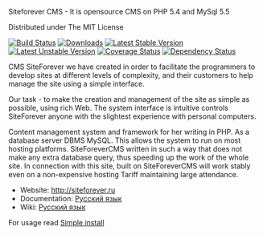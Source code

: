Siteforever CMS - It is opensource CMS on PHP 5.4 and MySql 5.5

Distributed under The MIT License

[![Build Status](https://travis-ci.org/siteforever/SiteForeverCMS.png?branch=master)](https://travis-ci.org/keltanas/SiteForeverCMS)
[![Downloads](https://poser.pugx.org/siteforever/site-forever-cms/downloads.png)](https://packagist.org/packages/siteforever/site-forever-cms)
[![Latest Stable Version](https://poser.pugx.org/siteforever/site-forever-cms/v/stable.png)](https://packagist.org/packages/siteforever/site-forever-cms)
[![Latest Unstable Version](https://poser.pugx.org/siteforever/site-forever-cms/v/unstable.png)](https://packagist.org/packages/siteforever/site-forever-cms)
[![Coverage Status](https://coveralls.io/repos/siteforever/SiteForeverCMS/badge.png)](https://coveralls.io/r/siteforever/SiteForeverCMS)
[![Dependency Status](https://www.versioneye.com/php/siteforever:site-forever-cms/dev-master/badge.svg)](https://www.versioneye.com/php/siteforever:site-forever-cms/dev-master)

CMS SiteForever we have created in order to facilitate the programmers to develop sites at different levels of complexity, and their customers to help manage the site using a simple interface.

Our task - to make the creation and management of the site as simple as possible, using rich Web. The system interface is intuitive controls SiteForever anyone with the slightest experience with personal computers.

Content management system and framework for her writing in PHP. As a database server DBMS MySQL. This allows the system to run on most hosting platforms. SiteForeverCMS written in such a way that does not make any extra database query, thus speeding up the work of the whole site. In connection with this site, built on SiteForeverCMS will work stably even on a non-expensive hosting Tariff maintaining large attendance.

* Website: http://siteforever.ru
* Documentation: [Русский язык](doc/ru/readme.md)
* Wiki: [Русский язык](http://wiki.siteforever.ru)

For usage read [Simple install][1]

[1]: http://wiki.siteforever.ru/wiki/Установка_и_настройка
